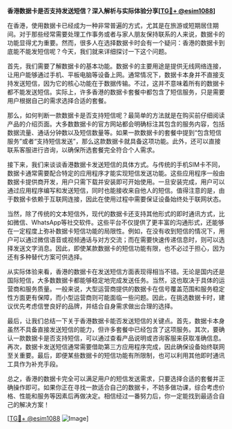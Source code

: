 **香港数据卡是否支持发送短信？深入解析与实际体验分享[[TG💪+ @esim1088](https://t.me/s/esim1088)]**

在香港，使用数据卡已经成为一种非常普遍的方式，尤其是在旅游或短期居住期间。对于那些经常需要处理工作事务或者与家人朋友保持联系的人来说，数据卡的功能显得尤为重要。然而，很多人在选择数据卡时会有一个疑问：香港的数据卡到底能不能发短信呢？今天，我们就来详细探讨一下这个问题。

首先，我们需要了解数据卡的基本功能。数据卡的主要用途是提供无线网络连接，让用户能够通过手机、平板电脑等设备上网。通常情况下，数据卡本身并不直接支持发送短信，因为它的核心功能在于数据传输。不过，这并不意味着所有的数据卡都不能发送短信。实际上，许多香港的数据卡套餐中都包含了短信服务，只是需要用户根据自己的需求选择合适的套餐。

那么，如何判断一款数据卡是否支持短信呢？最简单的方法就是在购买前仔细阅读产品的介绍页面。大多数数据卡的官方网站都会明确标注其包含的服务内容，包括数据流量、通话分钟数以及短信数量等。如果一款数据卡的套餐中提到“包含短信服务”或者“支持短信发送”，那么这款数据卡就具备这项功能。此外，还可以直接联系客服进行咨询，以确保所选套餐完全符合个人需求。

接下来，我们来谈谈香港数据卡发送短信的具体方式。与传统的手机SIM卡不同，数据卡通常需要配合特定的应用程序才能实现短信发送功能。这些应用程序一般由数据卡提供商开发，用户只需下载并安装即可开始使用。一旦安装完成，用户可以通过应用程序编写和发送短信，同时也能接收来自他人的短信。值得注意的是，由于数据卡依赖于互联网连接，因此在使用过程中需要保证设备始终处于联网状态。

当然，除了传统的文本短信外，现代的数据卡还支持其他形式的即时通讯方式，比如微信、WhatsApp等社交软件。这些平台不仅提供了更丰富的沟通形式，还能够在一定程度上弥补数据卡短信功能的局限性。例如，在没有收到短信的情况下，用户可以通过微信语音或视频通话与对方交流；而在需要快速传递信息时，则可以选择发送文字消息。因此，即使某款数据卡的短信功能有限，也不必过于担心，因为还有多种替代方案可供选择。

从实际体验来看，香港的数据卡在发送短信方面表现得相当不错。无论是国内还是国际短信，大多数数据卡都能够稳定地完成发送任务。当然，这也取决于具体的运营商和服务质量。一般来说，大型运营商提供的数据卡在信号覆盖范围和服务稳定性方面更有保障，而小型运营商则可能面临一些问题。因此，在挑选数据卡时，建议优先考虑信誉良好的品牌，并结合自身需求做出合理的选择。

最后，让我们总结一下关于香港数据卡能否发送短信的关键点。首先，数据卡本身虽然不具备直接发送短信的能力，但许多套餐中已经包含了这项服务。其次，要确认一款数据卡是否支持短信，可以通过查看产品说明或咨询客服来获取准确信息。再次，数据卡发送短信通常需要借助第三方应用程序完成，因此确保设备始终联网至关重要。最后，即便某些数据卡的短信功能有所限制，也可以利用其他即时通讯工具作为补充手段。

总之，香港的数据卡完全可以满足用户的短信发送需求，只要选择合适的套餐并正确操作即可。如果你正在寻找一款适合自己的数据卡，不妨多做功课，综合考虑价格、性能和服务等因素后再做决定。相信经过一番努力后，你一定能找到最适合自己的解决方案！

[[TG💪+ @esim1088](https://t.me/s/esim1088) ![Image](https://i.postimg.cc/4NQfJmqS/Snipaste-2025-05-13-00-14-12.png)]